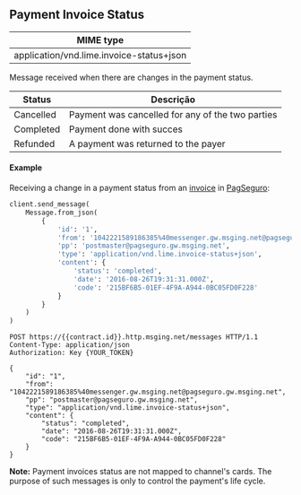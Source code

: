 ## Payment Invoice Status
| MIME type                                |
|------------------------------------------|
| application/vnd.lime.invoice-status+json |

Message received when there are changes in the payment status.

| Status    | Descrição                                        |
|-----------|--------------------------------------------------|
| Cancelled | Payment was cancelled for any of the two parties |
| Completed | Payment done with succes                         |
| Refunded  | A payment was returned to the payer              |

#### Example

Receiving a change in a payment status from an [invoice](./#/docs/content-types/invoice) in [PagSeguro](./#/docs/payments/pagseguro):

```python
client.send_message(
    Message.from_json(
        {
            'id': '1',
            'from': '1042221589186385%40messenger.gw.msging.net@pagseguro.gw.msging.net',
            'pp': 'postmaster@pagseguro.gw.msging.net',
            'type': 'application/vnd.lime.invoice-status+json',
            'content': {
                'status': 'completed',
                'date': '2016-08-26T19:31:31.000Z',
                'code': '215BF6B5-01EF-4F9A-A944-0BC05FD0F228'
            }
        }
    )
)
```

```http
POST https://{{contract.id}}.http.msging.net/messages HTTP/1.1
Content-Type: application/json
Authorization: Key {YOUR_TOKEN}

{
    "id": "1",
    "from": "1042221589186385%40messenger.gw.msging.net@pagseguro.gw.msging.net",
    "pp": "postmaster@pagseguro.gw.msging.net",
    "type": "application/vnd.lime.invoice-status+json",
    "content": {
        "status": "completed",
        "date": "2016-08-26T19:31:31.000Z",
        "code": "215BF6B5-01EF-4F9A-A944-0BC05FD0F228"
    }
}
```

**Note:** Payment invoices status are not mapped to channel's cards. The purpose of such messages is only to control the payment's life cycle.